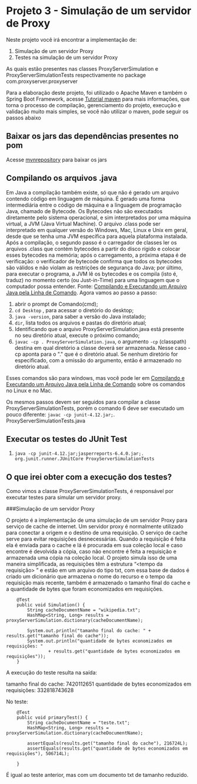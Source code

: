 # Projeto 3 - Simulação de um servidor de Proxy

Neste projeto você irá encontrar a implementação de:

1. Simulação de um servidor Proxy
2. Testes na simulação de um servidor Proxy

As quais estão presentes nas classes ProxyServerSimulation e ProxyServerSimulationTests respectivamente no package com.proxyserver.proxyserver

Para a elaboração deste projeto, foi utilizado o Apache Maven e também o Spring Boot Framework, acesse [Tutorial maven](https://www.devmedia.com.br/introducao-ao-maven/25128) para mais informações, que torna o processo de compilação, gerenciamento do projeto, execução e validação muito mais simples, se você não utilizar o maven, pode seguir os passos abaixo

## Baixar os jars das dependências presentes no pom 

Acesse [mvnrepository](https://mvnrepository.com/) para baixar os jars

## Compilando os arquivos .java

Em Java a compilação também existe, só que não é gerado um arquivo contendo código em linguagem de máquina. É gerado uma forma intermediária entre o código de máquina e a linguagem de programação Java, chamado de Bytecode.
Os Bytecodes não são executados diretamente pelo sistema operacional, e sim interpretados por uma máquina virtual, a JVM (Java Virtual Machine). O arquivo .class pode ser interpretado em qualquer versão do Windows, Mac, Linux e Unix em geral, desde que se tenha uma JVM específica para aquela plataforma instalada.
Após a compilação, o segundo passo é o carregador de classes ler os arquivos .class que contém bytecodes a partir do disco rígido e colocar esses bytecodes na memória; após o carregamento, a próxima etapa é de verificação: o verificador de bytecode confirma que todos os bytecodes  são válidos e não  violam as restrições  de segurança do Java; por último, para executar  o programa, a JVM lê os bytecodes  e os compila (isto é, traduz) no momento certo (ou Just-in-Time) para uma linguagem que o computador possa entender. Fonte: [Compilando e Executando um Arquivo Java pela Linha de Comando](https://autociencia.blogspot.com/2016/09/compilando-e-executando-um-arquivo-java.html). Agora vamos ao passo a passo:

1. abrir o prompt de Comando(cmd);
1. `cd Desktop` , para acessar o diretório do desktop;
1. `java -version`, para saber a versão do Java instalado;
1. `dir`, lista todos os arquivos e pastas do diretório atual;
1. Identificando que o arquivo ProxyServerSimulation.java está presente no seu diretório atual, execute o próximo comando;
1. `javac -cp . ProxyServerSimulation.java`, o argumento `-cp` (classpath) destina em qual diretório a classe deverá ser armazenada. Nesse caso -cp aponta para o "." que é o diretório atual. Se nenhum diretório for especificado, com a omissão do argumento, então é armazenado no diretório atual.

Esses comandos são para windows, mas você pode ler em [Compilando e Executando um Arquivo Java pela Linha de Comando](https://autociencia.blogspot.com/2016/09/compilando-e-executando-um-arquivo-java.html) sobre os comandos no Linux e no Mac.

Os mesmos passos devem ser seguidos para compilar a classe ProxyServerSimulationTests, porém o comando 6 deve ser executado um pouco diferente: `javac -cp junit-4.12.jar;`. ProxyServerSimulationTests.java


## Executar os testes do JUnit Test

1. `java -cp junit-4.12.jar;jasperreports-6.4.0.jar;. org.junit.runner.JUnitCore ProxyServerSimulationTests`


## O que irei obter com a execução dos testes?

Como vimos a classe ProxyServerSimulationTests, é responsável por executar testes para simular um servidor proxy.

###Simulação de um servidor Proxy

O projeto é a implementação de uma simulação de um servidor Proxy para serviço de cache de internet. Um servidor proxy é normalmente utilizado para conectar a origem e o destino de uma requisição. O serviço de cache serve para evitar requisições desnecessárias. Quando a requisição é feita ela é enviada para o cache e lá é procurada em sua coleção local e caso encontre é devolvida a cópia, caso não encontre é feita a requisição e armazenada uma cópia na coleção local.
	O projeto simula isso de uma maneira simplificada, as requisições têm a estrutura “<tempo da requisição> <nome do recurso solicitado> <quantidade de bytes>” e estão em um arquivo do tipo txt, com essa base de dados é criado um dicionário que armazena o nome do recurso e o tempo da requisição mais recente, também é armazenado o tamanho final do cache e a quantidade de bytes que foram economizados em requisições.

```
    @Test
    public void Simulation() {
        String cacheDocumentName = "wikipedia.txt";
        HashMap<String, Long> results = proxyServerSimulation.dictionary(cacheDocumentName);

        System.out.println("tamanho final do cache: " + results.get("tamanho final do cache"));
        System.out.println("quantidade de bytes economizados em requisições: "
                + results.get("quantidade de bytes economizados em requisições"));
    }
```
A execução do teste resulta na saída:

tamanho final do cache: 7420112651
quantidade de bytes economizados em requisições: 332818743628

No teste:
```
    @Test
    public void primaryTest() {
        String cacheDocumentName = "teste.txt";
        HashMap<String, Long> results = proxyServerSimulation.dictionary(cacheDocumentName);

        assertEquals(results.get("tamanho final do cache"), 216724L);
        assertEquals(results.get("quantidade de bytes economizados em requisições"), 506714L);

    }
```

É igual ao teste anterior, mas com um documento txt de tamanho reduzido.
